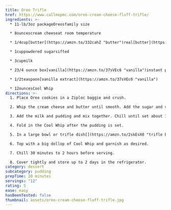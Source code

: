 ```yaml
---
title: Oreo Trifle
href: https://www.callmepmc.com/oreo-cream-cheese-fluff-trifle/
ingredients: >-
  * 11-lb/3oz packageOreosfamily size

  * 8ouncescream cheeseat room temperature

  * 1/4cup[butter](https://amzn.to/332cahZ "butter")real[butter](https://amzn.to/332cahZ "butter"), at room temperature

  * 1cuppowdered sugarsifted

  * 3cupmilk

  * 23/4 ounce box[vanilla](https://amzn.to/37sVEc6 "vanilla")instant pudding

  * 1/2teaspoon[vanilla extract](https://amzn.to/37sVEc6 "vanilla")

  * 12ouncesCool Whip
directions: >-
  1. Place Oreo cookies in a Ziploc baggie and crush.

  2. Whip the cream cheese and butter until smooth. Add the sugar and vanilla [](https://amzn.to/37sVEc6 "vanilla")and mix until incorporated.

  3. Add the milk and pudding and mix together. Chill until set about 15 minutes.

  4. Fold in the Cool Whip after the pudding is set.

  5. In a large bowl or trifle dish[](https://amzn.to/2skEsX0 "trifle bowl"). Spoon in a layer of pudding mixture the top with a layer of crushed Oreos. Repeat layers. You can make as many layers as you want.

  6. Top with a big dollop of Cool Whip and garnish as desired.

  7. Chill 30 minutes to 2 hours before serving.

  8. Cover tightly and store up to 2 days in the refrigerator.
category: dessert
subcategory: pudding
prepTime: 20 minutes
servings: "12"
rating: 5
ease: easy
hasBeenTested: false
thumbnail: assets/oreo-cream-cheese-fluff-trifle.jpg
---
```

